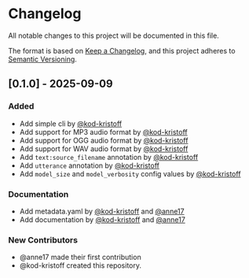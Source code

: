 # Changelog

All notable changes to this project will be documented in this file.

The format is based on [Keep a Changelog](https://keepachangelog.com/en/1.1.0/),
and this project adheres to [Semantic Versioning](https://semver.org/spec/v2.0.0.html).

## [0.1.0] - 2025-09-09

### Added

- Add simple cli by [@kod-kristoff](https://github.com/kod-kristoff)
- Add support for MP3 audio format by [@kod-kristoff](https://github.com/kod-kristoff)
- Add support for OGG audio format by [@kod-kristoff](https://github.com/kod-kristoff)
- Add support for WAV audio format by [@kod-kristoff](https://github.com/kod-kristoff)
- Add `text:source_filename` annotation by [@kod-kristoff](https://github.com/kod-kristoff)
- Add `utterance` annotation by [@kod-kristoff](https://github.com/kod-kristoff)
- Add `model_size` and `model_verbosity` config values by [@kod-kristoff](https://github.com/kod-kristoff)

### Documentation

- Add metadata.yaml by [@kod-kristoff](https://github.com/kod-kristoff) and [@anne17](https://github.com/anne17)
- Add documentation by [@kod-kristoff](https://github.com/kod-kristoff) and [@anne17](https://github.com/anne17)

### New Contributors

- @anne17 made their first contribution
- @kod-kristoff created this repository.

<!-- generated by git-cliff -->
